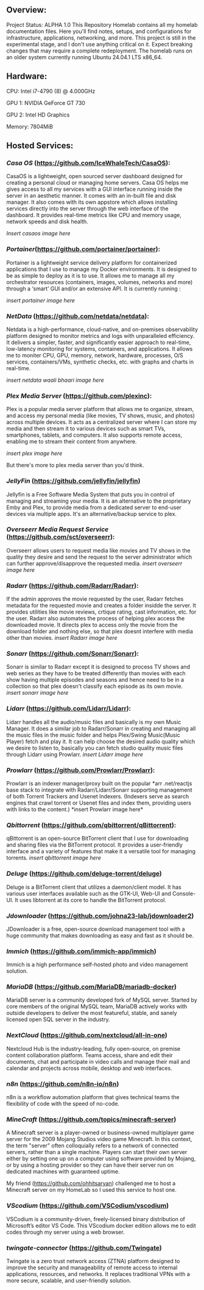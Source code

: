 ## Overview:

Project Status: ALPHA 1.0
This Repository Homelab contains all my homelab documentation files. Here you'll find notes, setups, and configurations for infrastructure, applications, networking, and more.
This project is still in the experimental stage, and I don't use anything critical on it. Expect breaking changes that may require a complete redeployment.
The homelab runs on an older system currently running Ubuntu 24.04.1 LTS x86_64.

## Hardware:

CPU: Intel i7-4790 (8) @ 4.000GHz

GPU 1: NVIDIA GeForce GT 730

GPU 2: Intel HD Graphics

Memory: 7804MiB

## Hosted Services:

### _Casa OS_ (https://github.com/IceWhaleTech/CasaOS):

CasaOS is a lightweight, open sourced server dashboard designed for creating a personal cloud or managing home servers.
Casa OS helps me gives access to all my services with a GUI interface running inside the server in an aesthetic manner. It comes with an in-built file and disk manager. It also comes with its own appstore which allows installing services directly into the server through the web interface of the dashboard.
It provides real-time metrics like CPU and memory usage, network speeds and disk health.

_Insert casaos image here_

### _Portainer_(https://github.com/portainer/portainer):

Portainer is a lightweight service delivery platform for containerized applications that I use to manage my Docker environments. It is designed to be as simple to deploy as it is to use. It allows me to manage all my orchestrator resources (containers, images, volumes, networks and more) through a ‘smart’ GUI and/or an extensive API.
It is currently running :

_insert portainer image here_

### _NetData_ (https://github.com/netdata/netdata):

Netdata is a high-performance, cloud-native, and on-premises observability platform designed to monitor metrics and logs with unparalleled efficiency. It delivers a simpler, faster, and significantly easier approach to real-time, low-latency monitoring for systems, containers, and applications.
It allows me to moniter CPU, GPU, memory, network, hardware, processes, O/S services, containers/VMs, synthetic checks, etc. with graphs and charts in real-time.

_insert netdata waali bhaari image here_

### _Plex Media Server_ (https://github.com/plexinc):

Plex is a popular media server platform that allows me to organize, stream, and access my personal media (like movies, TV shows, music, and photos) across multiple devices. It acts as a centralized server where I can store my media and then stream it to various devices such as smart TVs, smartphones, tablets, and computers. It also supports remote access, enabling me to stream their content from anywhere.

_insert plex image here_

But there's more to plex media server than you'd think.

### _JellyFin_ (https://github.com/jellyfin/jellyfin)

Jellyfin is a Free Software Media System that puts you in control of managing and streaming your media. It is an alternative to the proprietary Emby and Plex, to provide media from a dedicated server to end-user devices via multiple apps. It's an alternative/backup service to plex.

### _Overseerr Media Request Service_ (https://github.com/sct/overseerr):

Overseerr allows users to request media like movies and TV shows in the quality they desire and send the request to the server administrator which can further approve/disapprove the requested media.
_insert overseerr image here_

### _Radarr_ (https://github.com/Radarr/Radarr):

If the admin approves the movie requested by the user, Radarr fetches metadata for the requested movie and creates a folder insidde the server. It provides utilities like movie reviews, crtique rating, cast information, etc. for the user.
Radarr also automates the process of helping plex access the downloaded movie. It directs plex to access only the movie from the download folder and nothing else, so that plex doesnt interfere with media other than movies.
_insert Radarr image here_

### _Sonarr_ (https://github.com/Sonarr/Sonarr):

Sonarr is similar to Radarr except it is designed to process TV shows and web series as they have to be treated differently than movies with each show having multiple episodes and seasons and hence need to be in a collection so that plex doesn't classify each episode as its own movie.
_insert sonarr image here_

### _Lidarr_ (https://github.com/Lidarr/Lidarr):

Lidarr handles all the audio/music files and basically is my own Music Manager.
It does a similar job to Radarr/Sonarr in creating and managing all the music files in the music folder and helps Plex/Swing Music(Music Player) fetch and play it. It can help choose the desired audio quality which we desire to listen to, basically you can fetch studio quality music files through Lidarr using Prowlarr.
_insert Lidarr image here_

### _Prowlarr_ (https://github.com/Prowlarr/Prowlarr):

Prowlarr is an indexer manager/proxy built on the popular *arr .net/reactjs base stack to integrate with Radarr/Lidarr/Sonarr supporting management of both Torrent Trackers and Usenet Indexers. (Indexers serve as search engines that crawl torrent or Usenet files and index them, providing users with links to the content.)
*insert Prowlarr image here\*

### _Qbittorrent_ (https://github.com/qbittorrent/qBittorrent):

qBittorrent is an open-source BitTorrent client that I use for downloading and sharing files via the BitTorrent protocol. It provides a user-friendly interface and a variety of features that make it a versatile tool for managing torrents.
_insert qbittorrent image here_

### _Deluge_ (https://github.com/deluge-torrent/deluge)

Deluge is a BitTorrent client that utilizes a daemon/client model. It has various user interfaces available such as the GTK-UI, Web-UI and Console-UI. It uses libtorrent at its core to handle the BitTorrent protocol.

### _Jdownloader_ (https://github.com/johna23-lab/jdownloader2)

JDownloader is a free, open-source download management tool with a huge community that makes downloading as easy and fast as it should be.

### _Immich_ (https://github.com/immich-app/immich)

Immich is a high performance self-hosted photo and video management solution.

### _MariaDB_ (https://github.com/MariaDB/mariadb-docker)

MariaDB server is a community developed fork of MySQL server. Started by core members of the original MySQL team, MariaDB actively works with outside developers to deliver the most featureful, stable, and sanely licensed open SQL server in the industry.

### _NextCloud_ (https://github.com/nextcloud/all-in-one)

Nextcloud Hub is the industry-leading, fully open-source, on premise content collaboration platform. Teams access, share and edit their documents, chat and participate in video calls and manage their mail and calendar and projects across mobile, desktop and web interfaces.

### _n8n_ (https://github.com/n8n-io/n8n)

n8n is a workflow automation platform that gives technical teams the flexibility of code with the speed of no-code.

### _MineCraft_ (https://github.com/topics/minecraft-server)

A Minecraft server is a player-owned or business-owned multiplayer game server for the 2009 Mojang Studios video game Minecraft. In this context, the term "server" often colloquially refers to a network of connected servers, rather than a single machine. Players can start their own server either by setting one up on a computer using software provided by Mojang, or by using a hosting provider so they can have their server run on dedicated machines with guaranteed uptime.

My friend (https://github.com/ohhitsaryan) challenged me to host a Minecraft server on my HomeLab so I used this service to host one.

### _VScodium_ (https://github.com/VSCodium/vscodium)

VSCodium is a community-driven, freely-licensed binary distribution of Microsoft’s editor VS Code.
This VScodium docker edition allows me to edit codes through my server using a web browser.

### _twingate-connector_ (https://github.com/Twingate)

Twingate is a zero trust network access (ZTNA) platform designed to improve the security and manageability of remote access to internal applications, resources, and networks. It replaces traditional VPNs with a more secure, scalable, and user-friendly solution.

